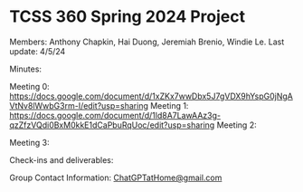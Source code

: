 # TCSS 360 Spring 2024 Project
Members: Anthony Chapkin, Hai Duong, Jeremiah Brenio, Windie Le.
Last update: 4/5/24


Minutes:

Meeting 0:
https://docs.google.com/document/d/1xZKx7wwDbx5J7gVDX9hYspG0jNgAVtNv8lWwbG3rm-I/edit?usp=sharing
Meeting 1:
https://docs.google.com/document/d/1ld8A7LawAAz3g-qzZfzVQdi0BxM0kkE1dCaPbuRqUoc/edit?usp=sharing
Meeting 2:

Meeting 3:

Check-ins and deliverables:

Group Contact Information: ChatGPTatHome@gmail.com
